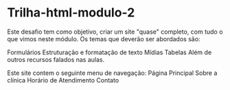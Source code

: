 # Trilha-html-modulo-2
Este desafio tem como objetivo, criar um site "quase" completo, com tudo o que vimos neste módulo. Os temas que deverão ser abordados são:

Formulários
Estruturação e formatação de texto
Mídias
Tabelas
Além de outros recursos falados nas aulas.

Este site contem o seguinte menu de navegação:
Página Principal
Sobre a clínica
Horário de Atendimento
Contato
